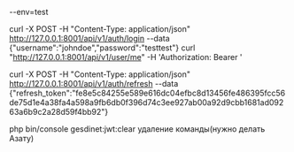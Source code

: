 --env=test

curl -X POST -H "Content-Type: application/json" http://127.0.0.1:8001/api/v1/auth/login --data {\"username\":\"johndoe\",\"password\":\"testtest\"}
curl "http://127.0.0.1:8001/api/v1/user/me" -H 'Authorization: Bearer '


curl -X POST -H "Content-Type: application/json" http://127.0.0.1:8001/api/v1/auth/refresh --data {\"refresh_token\":\"fe8e5c84255e589e616dc04efbc8d13456fe486395fcc56de75d1e4a38fa4a598a9fb6db0f396d74c3ee927ab00a92d9cbb1681ad09263a6b9c2a28d59f4bb92\"}


php bin/console gesdinet:jwt:clear
удаление команды(нужно делать Азату)

